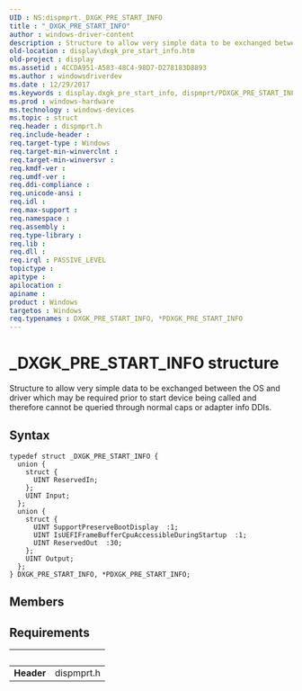 ```yaml
---
UID : NS:dispmprt._DXGK_PRE_START_INFO
title : "_DXGK_PRE_START_INFO"
author : windows-driver-content
description : Structure to allow very simple data to be exchanged between the OS and driver which may be required prior to start device being called and therefore cannot be queried through normal caps or adapter info DDIs.
old-location : display\dxgk_pre_start_info.htm
old-project : display
ms.assetid : 4CCDA951-A583-48C4-98D7-D278183D8893
ms.author : windowsdriverdev
ms.date : 12/29/2017
ms.keywords : display.dxgk_pre_start_info, dispmprt/PDXGK_PRE_START_INFO, DXGK_PRE_START_INFO, _DXGK_PRE_START_INFO, *PDXGK_PRE_START_INFO, DXGK_PRE_START_INFO structure [Display Devices], dispmprt/DXGK_PRE_START_INFO, PDXGK_PRE_START_INFO, PDXGK_PRE_START_INFO structure pointer [Display Devices]
ms.prod : windows-hardware
ms.technology : windows-devices
ms.topic : struct
req.header : dispmprt.h
req.include-header : 
req.target-type : Windows
req.target-min-winverclnt : 
req.target-min-winversvr : 
req.kmdf-ver : 
req.umdf-ver : 
req.ddi-compliance : 
req.unicode-ansi : 
req.idl : 
req.max-support : 
req.namespace : 
req.assembly : 
req.type-library : 
req.lib : 
req.dll : 
req.irql : PASSIVE_LEVEL
topictype : 
apitype : 
apilocation : 
apiname : 
product : Windows
targetos : Windows
req.typenames : DXGK_PRE_START_INFO, *PDXGK_PRE_START_INFO
---
```


# _DXGK_PRE_START_INFO structure
Structure to allow very simple data to be exchanged between the OS and driver which may be required prior to start device being called and therefore cannot be queried through normal caps or adapter info DDIs.

## Syntax
````
typedef struct _DXGK_PRE_START_INFO {
  union {
    struct {
      UINT ReservedIn;
    };
    UINT Input;
  };
  union {
    struct {
      UINT SupportPreserveBootDisplay  :1;
      UINT IsUEFIFrameBufferCpuAccessibleDuringStartup  :1;
      UINT ReservedOut  :30;
    };
    UINT Output;
  };
} DXGK_PRE_START_INFO, *PDXGK_PRE_START_INFO;
````

## Members



## Requirements
| &nbsp; | &nbsp; |
| ---- |:---- |
| **Header** | dispmprt.h |